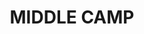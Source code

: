 ---
lastmod: '2025-04-06T06:05:20+00:00'
latitude: -33.089963
layout: suburb
longitude: 151.668857
postcode: '2281'
state: NSW
title: MIDDLE CAMP
url: /nsw/middle-camp/
---
